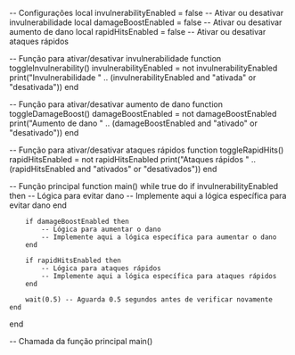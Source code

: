 -- Configurações
local invulnerabilityEnabled = false -- Ativar ou desativar invulnerabilidade
local damageBoostEnabled = false -- Ativar ou desativar aumento de dano
local rapidHitsEnabled = false -- Ativar ou desativar ataques rápidos

-- Função para ativar/desativar invulnerabilidade
function toggleInvulnerability()
    invulnerabilityEnabled = not invulnerabilityEnabled
    print("Invulnerabilidade " .. (invulnerabilityEnabled and "ativada" or "desativada"))
end

-- Função para ativar/desativar aumento de dano
function toggleDamageBoost()
    damageBoostEnabled = not damageBoostEnabled
    print("Aumento de dano " .. (damageBoostEnabled and "ativado" or "desativado"))
end

-- Função para ativar/desativar ataques rápidos
function toggleRapidHits()
    rapidHitsEnabled = not rapidHitsEnabled
    print("Ataques rápidos " .. (rapidHitsEnabled and "ativados" or "desativados"))
end

-- Função principal
function main()
    while true do
        if invulnerabilityEnabled then
            -- Lógica para evitar dano
            -- Implemente aqui a lógica específica para evitar dano
        end

        if damageBoostEnabled then
            -- Lógica para aumentar o dano
            -- Implemente aqui a lógica específica para aumentar o dano
        end

        if rapidHitsEnabled then
            -- Lógica para ataques rápidos
            -- Implemente aqui a lógica específica para ataques rápidos
        end

        wait(0.5) -- Aguarda 0.5 segundos antes de verificar novamente
    end
end

-- Chamada da função principal
main()
